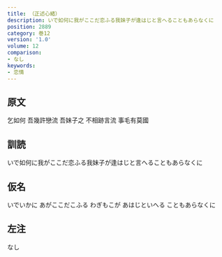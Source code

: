 ```yaml
---
title: （正述心緒）
description: いで如何に我がここだ恋ふる我妹子が逢はじと言へることもあらなくに
position: 2889
category: 巻12
version: '1.0'
volume: 12
comparison:
- なし
keywords:
- 恋情
---
```


## 原文

乞如何 吾幾許戀流 吾妹子之 不相跡言流 事毛有莫國

## 訓読

いで如何に我がここだ恋ふる我妹子が逢はじと言へることもあらなくに

## 仮名

いでいかに あがここだこふる わぎもこが あはじといへる こともあらなくに

## 左注

なし
